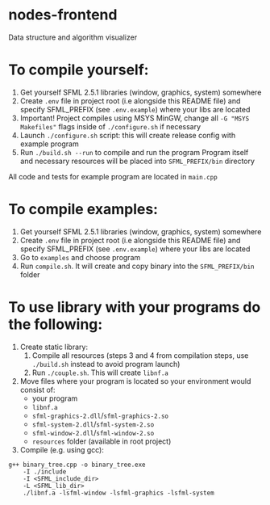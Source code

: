 # nodes-frontend
Data structure and algorithm visualizer

# To compile yourself:
1. Get yourself SFML 2.5.1 libraries (window, graphics, system) somewhere
2. Create `.env` file in project root (i.e alongside this README file) and specify SFML_PREFIX (see `.env.example`) where your libs are located
3. Important! Project compiles using MSYS MinGW, change all `-G "MSYS Makefiles"` flags inside of `./configure.sh` if necessary
4. Launch `./configure.sh` script: this will create release config with example program
5. Run `./build.sh --run` to compile and run the program
Program itself and necessary resources will be placed into `SFML_PREFIX/bin` directory

All code and tests for example program are located in `main.cpp`

# To compile examples:
1. Get yourself SFML 2.5.1 libraries (window, graphics, system) somewhere
2. Create `.env` file in project root (i.e alongside this README file) and specify SFML_PREFIX (see `.env.example`) where your libs are located
3. Go to `examples` and choose program
4. Run `compile.sh`. It will create and copy binary into the `SFML_PREFIX/bin` folder

# To use library with your programs do the following:
1. Create static library:
    1. Compile all resources (steps 3 and 4 from compilation steps, use `./build.sh` instead to avoid program launch)
    2. Run `./couple.sh`. This will create `libnf.a`
2. Move files where your program is located so your environment would consist of:
     * your program
     * `libnf.a`
     * `sfml-graphics-2.dll`/`sfml-graphics-2.so`
     * `sfml-system-2.dll`/`sfml-system-2.so`
     * `sfml-window-2.dll`/`sfml-window-2.so`
     * `resources` folder (available in root project)
3. Compile (e.g. using gcc):
```
g++ binary_tree.cpp -o binary_tree.exe
    -I ./include
    -I <SFML_include_dir>
    -L <SFML_lib_dir>
    ./libnf.a -lsfml-window -lsfml-graphics -lsfml-system
```
